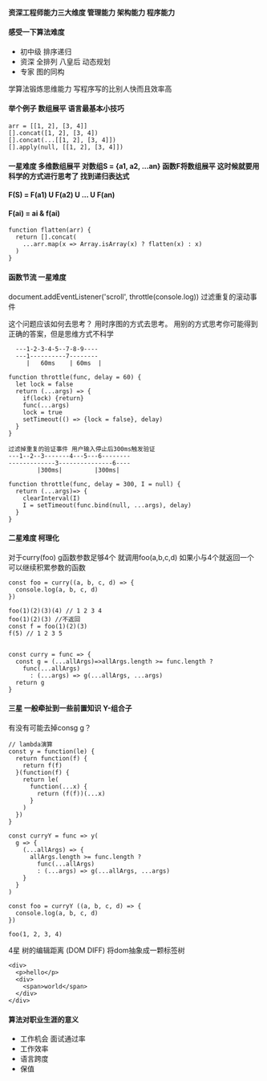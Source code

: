 #### 资深工程师能力三大维度 管理能力 架构能力 程序能力
#### 感受一下算法难度 
- 初中级 排序递归
- 资深 全排列 八皇后 动态规划
- 专家 图的同构

学算法锻炼思维能力 写程序写的比别人快而且效率高

#### 举个例子 数组展平 语言最基本小技巧
```
arr = [[1, 2], [3, 4]]
[].concat([1, 2], [3, 4])
[].concat(...[[1, 2], [3, 4]])
[].apply(null, [[1, 2], [3, 4]])
```

#### 一星难度 多维数组展平 对数组S = {a1, a2, ...an} 函数F将数组展平 这时候就要用科学的方式进行思考了 找到递归表达式
#### F(S) = F(a1) U F(a2) U ... U F(an)
#### F(ai) = ai & f(ai)
```
function flatten(arr) {
  return [].concat(
    ...arr.map(x => Array.isArray(x) ? flatten(x) : x)
  )
}
```
#### 函数节流 一星难度
document.addEventListener('scroll', throttle(console.log)) 过滤重复的滚动事件

这个问题应该如何去思考？ 用时序图的方式去思考。 用别的方式思考你可能得到正确的答案，但是思维方式不科学

```
  ---1-2-3-4-5--7-8-9----
  ---1----------7--------
     |   60ms    | 60ms  |

function throttle(func, delay = 60) {
  let lock = false
  return (...args) => {
    if(lock) {return}
    func(...args)
    lock = true
    setTimeout(() => {lock = false}, delay)
  }
}

过滤掉重复的验证事件 用户输入停止后300ms触发验证
---1--2--3-------4---5---6--------
-------------3---------------6----
        |300ms|         |300ms|

function throttle(func, delay = 300, I = null) {
  return (...args)=> {
    clearInterval(I)
    I = setTimeout(func.bind(null, ...args), delay)
  }
}

```


#### 二星难度 柯理化

对于curry(foo) g函数参数足够4个 就调用foo(a,b,c,d) 如果小与4个就返回一个可以继续积累参数的函数

```
const foo = curry((a, b, c, d) => {
  console.log(a, b, c, d)
})

foo(1)(2)(3)(4) // 1 2 3 4
foo(1)(2)(3) //不返回
const f = foo(1)(2)(3)
f(5) // 1 2 3 5


const curry = func => {
  const g = (...allArgs)=>allArgs.length >= func.length ?
    func(...allArgs)
      : (...args) => g(...allArgs, ...args)
  return g
}
```

#### 三星 一般牵扯到一些前置知识 Y-组合子 
有没有可能去掉consg g？
```
// lambda演算
const y = function(le) {
  return function(f) {
    return f(f)
  }(function(f) {
    return le(
      function(...x) {
        return (f(f))(...x)
      }
    )
  })
}

const curryY = func => y(
  g => {
    (...allArgs) => {
      allArgs.length >= func.length ? 
        func(...allArgs)
        : (...args) => g(...allArgs, ...args)
    }
  }
)

const foo = curryY ((a, b, c, d) => {
  console.log(a, b, c, d)
})

foo(1, 2, 3, 4)
```

4星 树的编辑距离 (DOM DIFF)
将dom抽象成一颗标签树
```
<div>
  <p>hello</p>
  <div>
    <span>world</span>
  </div>
</div>
```


#### 算法对职业生涯的意义
- 工作机会 面试通过率
- 工作效率 
- 语言跨度 
- 保值